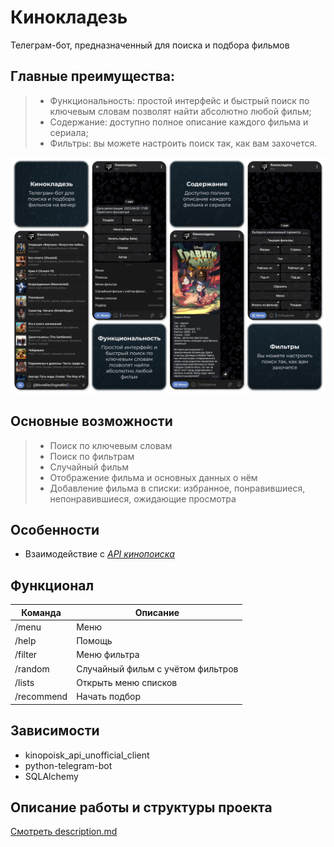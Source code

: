 # Кинокладезь

Телеграм-бот, предназначенный для поиска и подбора фильмов

## Главные преимущества:

> - Функциональность: простой интерфейс и быстрый поиск по ключевым словам позволят найти абсолютно любой фильм;
> - Содержание: доступно полное описание каждого фильма и сериала;
> - Фильтры: вы можете настроить поиск так, как вам захочется.

![ad](screenshots/ad.png)

## Основные возможности

> - Поиск по ключевым словам
> - Поиск по фильтрам
> - Случайный фильм
> - Отображение фильма и основных данных о нём
> - Добавление фильма в списки: избранное, понравившиеся, непонравившиеся, ожидающие просмотра

## Особенности

* Взаимодействие с [*API кинопоиска*](https://kinopoiskapiunofficial.tech/)

## Функционал

| Команда     | Описание                           |
|-------------|------------------------------------|
| /menu       | Меню                               |
| /help       | Помощь                             |
| /filter     | Меню фильтра                       |
| /random     | Случайный фильм с учётом фильтров  |
| /lists      | Открыть меню списков               |
| /recommend  | Начать подбор                      |

## Зависимости

* kinopoisk_api_unofficial_client
* python-telegram-bot
* SQLAlchemy

## Описание работы и структуры проекта

[Смотреть description.md](description.md)